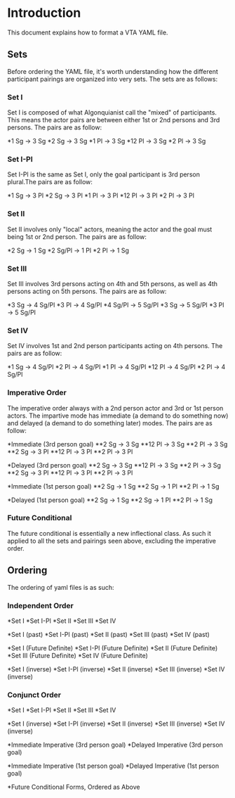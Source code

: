 # Introduction

This document explains how to format a VTA YAML file. 

## Sets
Before ordering the YAML file, it's worth understanding how the different participant pairings are organized into very sets. The sets are as follows:

### Set I

Set I is composed of what Algonquianist call the "mixed" of participants. This means the actor pairs are between either 1st or 2nd persons and 3rd persons. The pairs are as follow:

*1 Sg -> 3 Sg
*2 Sg -> 3 Sg
*1 Pl -> 3 Sg
*12 Pl -> 3 Sg
*2 Pl -> 3 Sg

### Set I-Pl
Set I-Pl is the same as Set I, only the goal participant is 3rd person plural.The pairs are as follow:

*1 Sg -> 3 Pl
*2 Sg -> 3 Pl
*1 Pl -> 3 Pl
*12 Pl -> 3 Pl
*2 Pl -> 3 Pl

### Set II
Set II involves only "local" actors, meaning the actor and the goal must being 1st or 2nd person. The pairs are as follow:

*2 Sg -> 1 Sg
*2 Sg/Pl -> 1 Pl
*2 Pl -> 1 Sg

### Set III
Set III involves 3rd persons acting on 4th and 5th persons, as well as 4th persons acting on 5th persons. The pairs are as follow:

*3 Sg -> 4 Sg/Pl
*3 Pl -> 4 Sg/Pl
*4 Sg/Pl -> 5 Sg/Pl
*3 Sg -> 5 Sg/Pl
*3 Pl -> 5 Sg/Pl

### Set IV
Set IV involves 1st and 2nd person participants acting on 4th persons. The pairs are as follow:

*1 Sg -> 4 Sg/Pl
*2 Pl -> 4 Sg/Pl
*1 Pl -> 4 Sg/Pl
*12 Pl -> 4 Sg/Pl
*2 Pl -> 4 Sg/Pl

### Imperative Order
The imperative order always with a 2nd person actor and 3rd or 1st person actors. The impartive mode has immediate (a demand to do something now) and delayed (a demand to do something later) modes. The pairs are as follow:

*Immediate (3rd person goal)
**2 Sg -> 3 Sg
**12 Pl -> 3 Sg
**2 Pl -> 3 Sg
**2 Sg -> 3 Pl
**12 Pl -> 3 Pl
**2 Pl -> 3 Pl

*Delayed (3rd person goal)
**2 Sg -> 3 Sg
**12 Pl -> 3 Sg
**2 Pl -> 3 Sg
**2 Sg -> 3 Pl
**12 Pl -> 3 Pl
**2 Pl -> 3 Pl

*Immediate (1st person goal)
**2 Sg -> 1 Sg
**2 Sg -> 1 Pl
**2 Pl -> 1 Sg

*Delayed (1st person goal)
**2 Sg -> 1 Sg
**2 Sg -> 1 Pl
**2 Pl -> 1 Sg

### Future Conditional
The future conditional is essentially a new inflectional class. As such it applied to all the sets and pairings seen above, excluding the imperative order. 

## Ordering

The ordering of yaml files is as such:

### Independent Order

*Set I
*Set I-Pl
*Set II
*Set III
*Set IV

*Set I (past)
*Set I-Pl (past)
*Set II (past)
*Set III (past)
*Set IV (past)

*Set I (Future Definite)
*Set I-Pl (Future Definite)
*Set II (Future Definite)
*Set III (Future Definite)
*Set IV (Future Definite)

*Set I (inverse)
*Set I-Pl (inverse)
*Set II (inverse)
*Set III (inverse)
*Set IV (inverse)

### Conjunct Order

*Set I
*Set I-Pl
*Set II
*Set III
*Set IV

*Set I (inverse)
*Set I-Pl (inverse)
*Set II (inverse)
*Set III (inverse)
*Set IV (inverse)

*Immediate Imperative (3rd person goal)
*Delayed Imperative (3rd person goal)

*Immediate Imperative (1st person goal)
*Delayed Imperative (1st person goal)

*Future Conditional Forms, Ordered as Above
